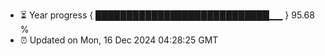 - ⏳ Year progress { ████████████████████████████▁▁ } 95.68 %
- ⏰ Updated on Mon, 16 Dec 2024 04:28:25 GMT


